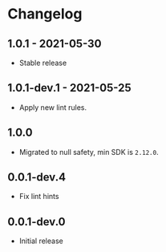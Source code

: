 # Changelog

## 1.0.1 - 2021-05-30

* Stable release

## 1.0.1-dev.1 - 2021-05-25

* Apply new lint rules.

## 1.0.0

* Migrated to null safety, min SDK is `2.12.0`.

## 0.0.1-dev.4

* Fix lint hints

## 0.0.1-dev.0

* Initial release
